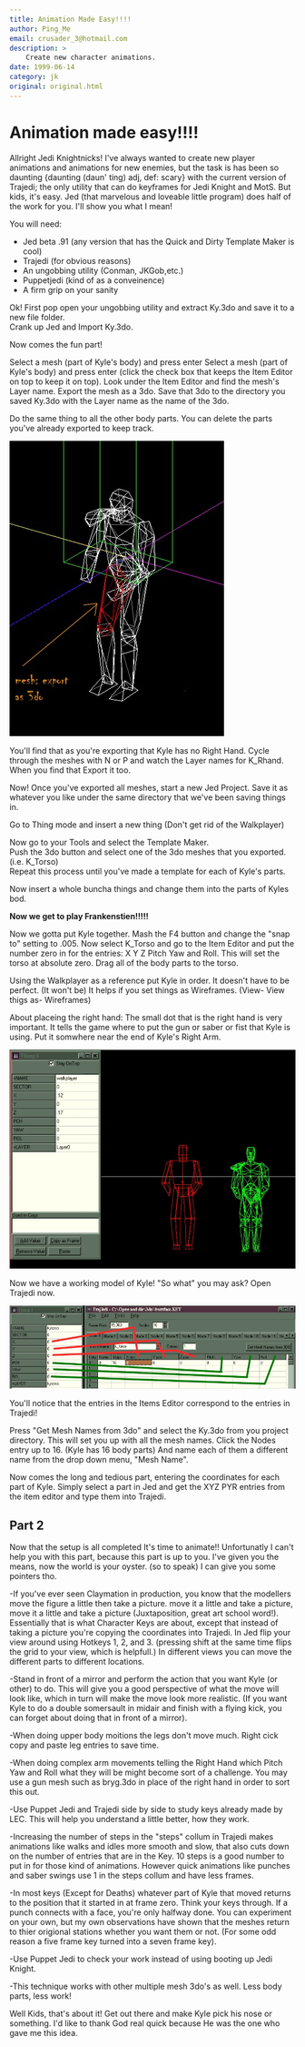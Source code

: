 ```yaml
---
title: Animation Made Easy!!!!
author: Ping_Me
email: crusader_3@hotmail.com
description: >
    Create new character animations.
date: 1999-06-14
category: jk
original: original.html
---
```


# Animation made easy\!\!\!\!

Allright Jedi Knightnicks\! I've always wanted to create new player
animations and animations for new enemies, but the task is has been so
daunting {daunting (daun' ting) adj, def: scary} with the current
version of Trajedi; the only utility that can do keyframes for Jedi
Knight and MotS. But kids, it's easy. Jed (that marvelous and loveable
little program) does half of the work for you. I'll show you what I
mean\!  
  
You will need:

* Jed beta .91 (any version that has the Quick and Dirty Template Maker is 
  cool)
* Trajedi (for obvious reasons)
* An ungobbing utility (Conman, JKGob,etc.)
* Puppetjedi (kind of as a conveinence)
* <span class="tutorial-red">A firm grip on your sanity</span>
  
Ok\! First pop open your ungobbing utility and extract Ky.3do and save
it to a new file folder.  
Crank up Jed and Import Ky.3do.

<span class="tutorial-red">Now comes the fun part\!</span>

Select a mesh (part of Kyle's body) and press enter Select a mesh (part of 
Kyle's body) and press enter (click the check box
that keeps the Item Editor on top to keep it on top). Look under the
Item Editor and find the mesh's Layer name. Export the mesh as a 3do.
Save that 3do to the directory you saved Ky.3do with the Layer name as
the name of the 3do.  

Do the same thing to all the other body parts. You can delete the parts
you've already exported to keep track.

![](anime2.jpg)

  
<span class="tutorial-red">You'll find that as you're exporting that Kyle has 
no Right Hand.  Cycle
through the meshes with N or P and watch the Layer names for K\_Rhand.
When you find that Export it too.</span>

Now\! Once you've exported all meshes, start a new Jed Project. Save it
as whatever you like under the same directory that we've been saving
things in.  
  
Go to Thing mode and insert a new thing (Don't get rid of the
Walkplayer)  
  
Now go to your Tools and select the Template Maker.  
Push the 3do button and select one of the 3do meshes that you exported.
(i.e. K\_Torso)  
Repeat this process until you've made a template for each of Kyle's
parts.  
  
Now insert a whole buncha things and change them into the parts of Kyles
bod.

<span class="tutorial-red">**Now we get to play Frankenstien\!\!\!\!\!**</span>

Now we gotta put Kyle together. Mash the F4 button and change the "snap
to" setting to .005. Now select K\_Torso and go to the Item Editor and
put the number zero in for the entries: X Y Z Pitch Yaw and Roll. This
will set the torso at absolute zero. Drag all of the body parts to the
torso.  
  
Using the Walkplayer as a reference put Kyle in order. It doesn't have
to be perfect. (It won't be) It helps if you set things as Wireframes.
(View- View thigs as- Wireframes)  
  
About placeing the right hand: The small dot that is the right hand is
very important. It tells the game where to put the gun or saber or fist
that Kyle is using. Put it somwhere near the end of Kyle's Right Arm.

![](anime1.jpg)

Now we have a working model of Kyle\! "So what" you may ask? Open
Trajedi now.

![](anime3.jpg)

You'll notice that the entries in the Items Editor correspond to the
entries in Trajedi\!

Press "Get Mesh Names from 3do" and select the Ky.3do from you project
directory. This will set you up with all the mesh names. Click the Nodes
entry up to 16. (Kyle has 16 body parts) And name each of them a
different name from the drop down menu, "Mesh Name".

Now comes the long and tedious part, entering the coordinates for each
part of Kyle. Simply select a part in Jed and get the XYZ PYR entries
from the item editor and type them into Trajedi.

## Part 2

Now that the setup is all completed It's time to animate\!\!
Unfortunatly I can't help you with this part, because this part is up to
you. I've given you the means, now the world is your oyster. (so to
speak) I can give you some pointers tho.  
  
\-If you've ever seen Claymation in production, you know that the
modellers move the figure a little then take a picture. move it a little
and take a picture, move it a little and take a picture (Juxtaposition,
great art school word\!). Essentially that is what Character Keys are
about, except that instead of taking a picture you're copying the
coordinates into Trajedi. In Jed flip your view around using Hotkeys 1,
2, and 3. (pressing shift at the same time flips the grid to your view,
which is helpfull.) In different views you can move the different parts
to different locations.  
  
\-Stand in front of a mirror and perform the action that you want Kyle
(or other) to do. This will give you a good perspective of what the move
will look like, which in turn will make the move look more realistic.
(If you want Kyle to do a double somersault in midair and finish with a
flying kick, you can forget about doing that in front of a mirror).  
  
\-When doing upper body moitions the legs don't move much. Right cick
copy and paste leg entries to save time.  
  
\-When doing complex arm movements telling the Right Hand which Pitch
Yaw and Roll what they will be might become sort of a challenge. You may
use a gun mesh such as bryg.3do in place of the right hand in order to
sort this out.  
  
\-Use Puppet Jedi and Trajedi side by side to study keys already made by
LEC. This will help you understand a little better, how they work.  
  
\-Increasing the number of steps in the "steps" collum in Trajedi makes
animations like walks and idles more smooth and slow, that also cuts
down on the number of entries that are in the Key. 10 steps is a good
number to put in for those kind of animations. However quick animations
like punches and saber swings use 1 in the steps collum and have less
frames.  
  
\-In most keys (Except for Deaths) whatever part of Kyle that moved
returns to the position that it started in at frame zero. Think your
keys through. If a punch connects with a face, you're only halfway done.
You can experiment on your own, but my own observations have shown that
the meshes return to thier origional stations whether you want them or
not. (For some odd reason a five frame key turned into a seven frame
key).  
  
\-Use Puppet Jedi to check your work instead of using booting up Jedi
Knight.  
  
\-This technique works with other multiple mesh 3do's as well. Less body
parts, less work\!  

Well Kids, that's about it\! Get out there and make Kyle pick his nose
or something. I'd like to thank God real quick because He was the one
who gave me this idea.


